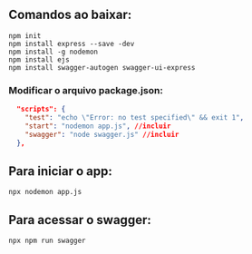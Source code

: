 ## Comandos ao baixar:
```
npm init
npm install express --save -dev
npm install -g nodemon
npm install ejs
npm install swagger-autogen swagger-ui-express
```

### Modificar o arquivo package.json:
```json
  "scripts": {
    "test": "echo \"Error: no test specified\" && exit 1",
    "start": "nodemon app.js", //incluir
    "swagger": "node swagger.js" //incluir
  },
```

## Para iniciar o app:
```
npx nodemon app.js
```

## Para acessar o swagger:
```
npx npm run swagger
```


